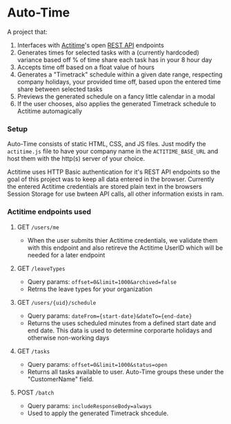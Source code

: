 # Auto-Time

A project that:
1. Interfaces with [Actitime](https://www.actitime.com/)'s open [REST API](https://online.actitime.com/your-company-here/api/v1/swagger) endpoints
1. Generates times for selected tasks with a (currently hardcoded) variance based off % of time share each task has in your 8 hour day
1. Accepts time off based on a float value of hours
1. Generates a "Timetrack" schedule within a given date range, respecting company holidays, your provided time off, based upon the entered time share between selected tasks
1. Previews the generated schedule on a fancy little calendar in a modal
1. If the user chooses, also applies the generated Timetrack schedule to Actitime automagically

### Setup

Auto-Time consists of static HTML, CSS, and JS files. Just modify the `actitime.js` file to have your company name in the `ACTITIME_BASE_URL` and host them with the http(s) server of your choice.  

Actitime uses HTTP Basic authentication for it's REST API endpoints so the goal of this project was to keep all data entered in the browser.
Currently the entered Actitime credentials are stored plain text in the browsers Session Storage for use bwteen API calls, all other information exists in ram.

### Actitime endpoints used

1. GET `/users/me`
    * When the user submits thier Actitime credentials, we validate them with this endpoint and also retireve the Actitime UserID which will be needed for a later endpoint

1. GET `/leaveTypes`
    * Query params: `offset=0&limit=1000&archived=false`
    * Retrns the leave types for your organization

1. GET `/users/{uid}/schedule`
    * Query params: `dateFrom={start-date}&dateTo={end-date}`
    * Returns the uses scheduled minutes from a defined start date and end date. This data is used to determine corporarte holidays and otherwise non-working days

1. GET `/tasks`
    * Query params: `offset=0&limit=1000&status=open`
    * Returns all tasks available to user. Auto-Time groups these under the "CustomerName" field.

1. POST `/batch`
    * Query params: `includeResponseBody=always`
    * Used to apply the generated Timetrack shcedule.
